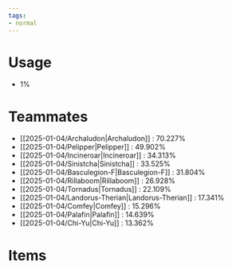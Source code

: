 ```yaml
---
tags:
- normal
---
```

# Usage
- 1%
# Teammates
- [[2025-01-04/Archaludon|Archaludon]] : 70.227%
- [[2025-01-04/Pelipper|Pelipper]] : 49.902%
- [[2025-01-04/Incineroar|Incineroar]] : 34.313%
- [[2025-01-04/Sinistcha|Sinistcha]] : 33.525%
- [[2025-01-04/Basculegion-F|Basculegion-F]] : 31.804%
- [[2025-01-04/Rillaboom|Rillaboom]] : 26.928%
- [[2025-01-04/Tornadus|Tornadus]] : 22.109%
- [[2025-01-04/Landorus-Therian|Landorus-Therian]] : 17.341%
- [[2025-01-04/Comfey|Comfey]] : 15.296%
- [[2025-01-04/Palafin|Palafin]] : 14.639%
- [[2025-01-04/Chi-Yu|Chi-Yu]] : 13.362%
# Items